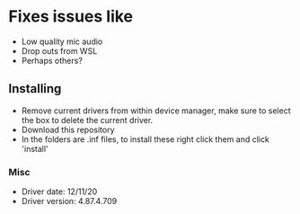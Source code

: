 # Fixes issues like
- Low quality mic audio
- Drop outs from WSL
- Perhaps others?

## Installing
- Remove current drivers from within device manager, make sure to select the box to delete the current driver.
- Download this repository
- In the folders are .inf files, to install these right click them and click 'install'


### Misc
- Driver date: 12/11/20
- Driver version: 4.87.4.709
